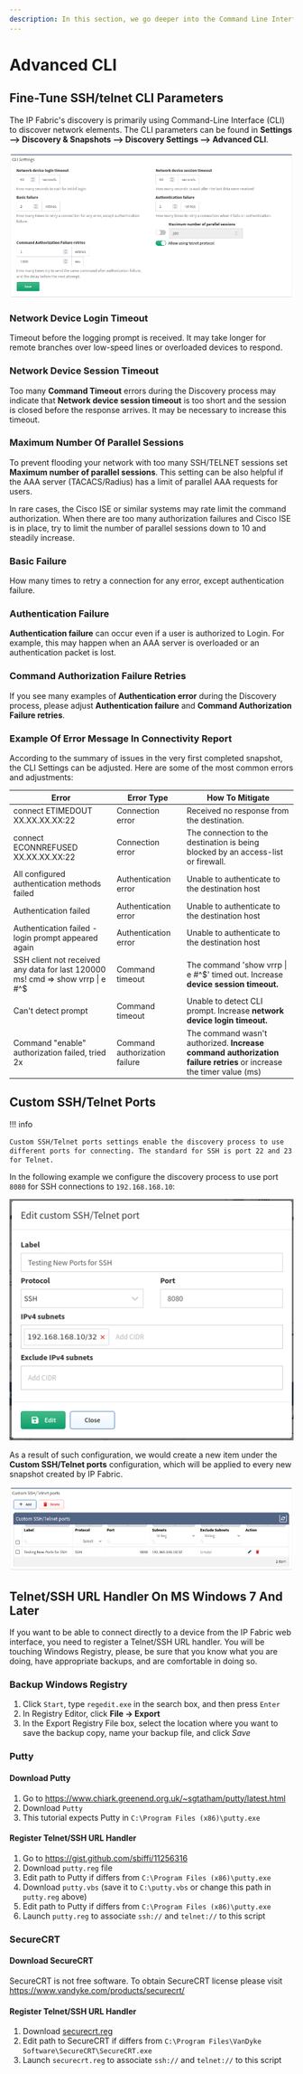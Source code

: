```yaml
---
description: In this section, we go deeper into the Command Line Interface (CLI) to discover network elements that IP Fabric's discovery is primarily using.
---
```


# Advanced CLI

## Fine-Tune SSH/telnet CLI Parameters

The IP Fabric's discovery is primarily using Command-Line Interface
(CLI) to discover network elements. The CLI parameters can be found in
**Settings --> Discovery & Snapshots --> Discovery Settings --> Advanced CLI**.

![CLI Settings](advanced_cli/2396258368.png)

### Network Device Login Timeout

Timeout before the logging prompt is received. It may take longer for
remote branches over low-speed lines or overloaded devices to respond.

### Network Device Session Timeout

Too many **Command Timeout** errors during the Discovery process may
indicate that **Network device session timeout** is too short and the session is closed before the response arrives. It may be necessary to increase this timeout.

### Maximum Number Of Parallel Sessions

To prevent flooding your network with too many SSH/TELNET sessions set
**Maximum number of parallel sessions**. This setting can be also
helpful if the AAA server (TACACS/Radius) has a limit of parallel AAA
requests for users.

In rare cases, the Cisco ISE or similar systems may rate limit the
command authorization. When there are too many authorization failures
and Cisco ISE is in place, try to limit the number of parallel sessions
down to 10 and steadily increase.

### Basic Failure

How many times to retry a connection for any error, except
authentication failure.

### Authentication Failure

**Authentication failure** can occur even if a user is authorized to
Login. For example, this may happen when an AAA server is overloaded or
an authentication packet is lost.

### Command Authorization Failure Retries

If you see many examples of **Authentication error** during the
Discovery process, please adjust **Authentication failure** and
**Command Authorization Failure retries**.

### Example Of Error Message In Connectivity Report

According to the summary of issues in the very first completed snapshot,
the CLI Settings can be adjusted. Here are some of the most common
errors and adjustments:

| Error                                                                          | Error Type                    | How To Mitigate                                                                                                    |
| ------------------------------------------------------------------------------ | ----------------------------- | ------------------------------------------------------------------------------------------------------------------ |
| connect ETIMEDOUT XX.XX.XX.XX:22                                               | Connection error              | Received no response from the destination.                                                                         |
| connect ECONNREFUSED XX.XX.XX.XX:22                                            | Connection error              | The connection to the destination is being blocked by an access-list or firewall.                                  |
| All configured authentication methods failed                                   | Authentication error          | Unable to authenticate to the destination host                                                                     |
| Authentication failed                                                          | Authentication error          | Unable to authenticate to the destination host                                                                     |
| Authentication failed - login prompt appeared again                            | Authentication error          | Unable to authenticate to the destination host                                                                     |
| SSH client not received any data for last 120000 ms! cmd => show vrrp \| e #^$ | Command timeout               | The command 'show vrrp \| e #^$' timed out. Increase **device session timeout.**                                   |
| Can't detect prompt                                                            | Command timeout               | Unable to detect CLI prompt. Increase **network device login timeout.**                                            |
| Command "enable" authorization failed, tried 2x                                | Command authorization failure | The command wasn't authorized. **Increase command authorization failure retries** or increase the timer value (ms) |

## Custom SSH/Telnet Ports

!!! info

    Custom SSH/Telnet ports settings enable the discovery process to use different ports for connecting. The standard for SSH is port 22 and 23 for Telnet.

In the following example we configure the discovery process to use port `8080`
for SSH connections to `192.168.168.10`:

![edit custom ssh telnet port](advanced_cli/edit_custom_ssh_telnet_port.png)

As a result of such configuration, we would create a new item under the
**Custom SSH/Telnet ports** configuration, which will be applied to every
new snapshot created by IP Fabric.

![custom ssh telnet ports](advanced_cli/custom_ssh_telnet_ports.png)

## Telnet/SSH URL Handler On MS Windows 7 And Later

If you want to be able to connect directly to a device from the IP Fabric web
interface, you need to register a Telnet/SSH URL handler. You will be touching
Windows Registry, please, be sure that you know what you are doing, have
appropriate backups, and are comfortable in doing so.

### Backup Windows Registry

1. Click `Start`, type `regedit.exe` in the search box, and then press `Enter`
2. In Registry Editor, click **File → Export**
3. In the Export Registry File box, select the location where you want to save the backup copy, name your backup file, and click _Save_

### Putty

#### Download Putty

1. Go to <https://www.chiark.greenend.org.uk/~sgtatham/putty/latest.html>
2. Download `Putty`
3. This tutorial expects Putty in `C:\Program Files (x86)\putty.exe`

#### Register Telnet/SSH URL Handler

1. Go to <https://gist.github.com/sbiffi/11256316>
2. Download `putty.reg` file
3. Edit path to Putty if differs from `C:\Program Files (x86)\putty.exe`
4. Download `putty.vbs` (save it to `C:\putty.vbs` or change this path in `putty.reg` above)
5. Edit path to Putty if differs from `C:\Program Files (x86)\putty.exe`
6. Launch `putty.reg` to associate `ssh://` and `telnet://` to this script

### SecureCRT

#### Download SecureCRT

SecureCRT is not free software. To obtain SecureCRT license please visit <https://www.vandyke.com/products/securecrt/>

#### Register Telnet/SSH URL Handler

1. Download [securecrt.reg](advanced_cli/securecrt.reg)
2. Edit path to SecureCRT if differs from `C:\Program Files\VanDyke Software\SecureCRT\SecureCRT.exe`
3. Launch `securecrt.reg` to associate `ssh://` and `telnet://` to this script
